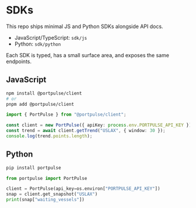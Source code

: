 # SDKs

This repo ships minimal JS and Python SDKs alongside API docs.

- JavaScript/TypeScript: `sdk/js`
- Python: `sdk/python`

Each SDK is typed, has a small surface area, and exposes the same endpoints.

## JavaScript

```bash
npm install @portpulse/client
# or
pnpm add @portpulse/client
```

```ts
import { PortPulse } from "@portpulse/client";

const client = new PortPulse({ apiKey: process.env.PORTPULSE_API_KEY });
const trend = await client.getTrend("USLAX", { window: 30 });
console.log(trend.points.length);
```

## Python

```bash
pip install portpulse
```

```python
from portpulse import PortPulse

client = PortPulse(api_key=os.environ["PORTPULSE_API_KEY"])
snap = client.get_snapshot("USLAX")
print(snap["waiting_vessels"])
```
